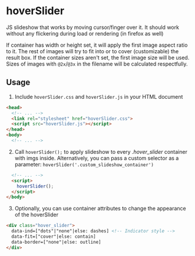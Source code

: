 # hoverSlider
JS slideshow that works by moving cursor/finger over it. It should work without any flickering during load or rendering (in firefox as well)

If container has width or height set, it will apply the first image aspect ratio to it. The rest of images will try to fit into or to cover (customizable) the result box. If the container sizes aren't set, the first image size will be used. Sizes of images with `@2x`/`@3x` in the filename will be calculated respectfully.


## Usage
1. Include `hoverSlider.css` and `hoverSlider.js` in your HTML document
```html
<head>
  <!-- ... -->
  <link rel="stylesheet" href="hoverSlider.css">
  <script src="hoverSlider.js"></script>
</head>
<body>
  <!-- ... -->
```
  
2. Call `hoverSlider();` to apply slideshow to every _.hover_slider_ container with imgs inside. Alternatively, you can pass a custom selector as a parameter: `hoverSlider('.custom_slideshow_container')`
```html
  <!-- ... -->
  <script>
    hoverSlider();
  </script>
</body>
```

3. Optionally, you can use container attributes to change the appearance of the hoverSlider
```html
<div class="hover_slider">
  data-ind=["dots"|"none"|else: dashes] <!-- Indicator style -->
  data-fit=["cover"|else: contain]
  data-border=["none"|else: outline]
</div>
```
